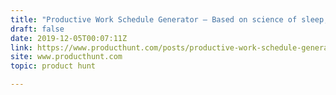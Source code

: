 ```yaml
---
title: "Productive Work Schedule Generator — Based on science of sleep, productivity & social psychology"
draft: false
date: 2019-12-05T00:07:11Z
link: https://www.producthunt.com/posts/productive-work-schedule-generator?utm_medium=RSS&utm_source=hune
site: www.producthunt.com
topic: product hunt  

---
```

